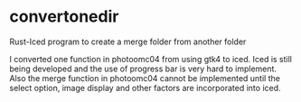 # convertonedir
Rust-Iced program to create a merge folder from another folder

I converted one function in photoomc04 from using gtk4 to iced. Iced is still being developed and the use of progress bar is very hard to implement. Also the merge function in photoomc04 cannot be implemented until the select option, image display and other factors are incorporated into iced.
